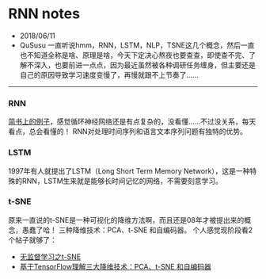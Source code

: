 # RNN notes
- 2018/06/11
- QuSusu
一直听说hmm，RNN，LSTM，NLP，TSNE这几个概念，然后一直也不知道全称是啥、原理是啥，今天下定决心熬夜也要查查，即使查不完、了解不深入，也要前进一点点，因为最近虽然被各种调研任务缠身，但主要还是自己的原因导致学习速度变慢了，再慢就跟不上节奏了……
---
### RNN
[简书上的例子](https://www.jianshu.com/p/75eeaee7f67d)，感觉循环神经网络还是有点复杂的，没看懂……不过没关系，每天看点，总会看懂的！
RNN对处理时间序列和语言文本序列问题有独特的优势。

### LSTM
1997年有人就提出了LSTM（Long Short Term Memory Network），这是一种特殊的RNN，LSTM生来就是能够长时间记忆的网络，不需要刻意学习。

### t-SNE
原来一直说的t-SNE是一种可视化的降维方法啊，而且还是08年才被提出来的概念，愚蠢了哈！
三种降维技术：PCA、t-SNE 和自编码器。
个人感觉现阶段看2个帖子就够了：
- [无监督学习之t-SNE](https://zhuanlan.zhihu.com/p/28967965)
- [基于TensorFlow理解三大降维技术：PCA、t-SNE 和自编码器](https://zhuanlan.zhihu.com/p/27935339)
